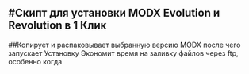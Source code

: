 #Скипт для установки MODX Evolution и Revolution в 1 Клик 
---
##Копирует и распаковывает выбранную версию MODX после чего запускает Установку
Экономит время на заливку файлов через ftp, особенно когда 
